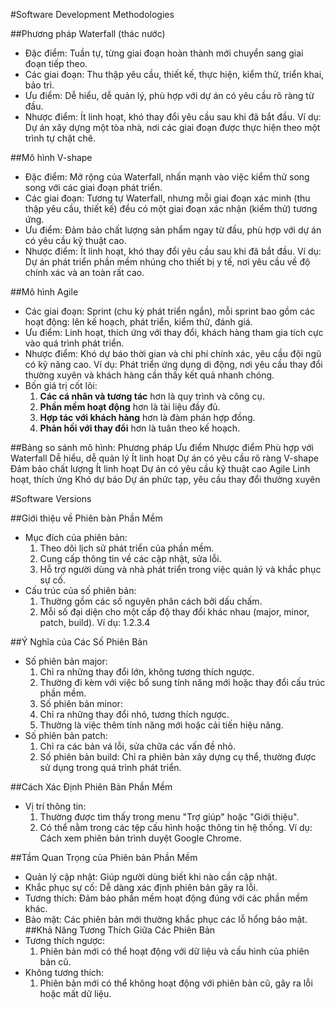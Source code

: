 #Software Development Methodologies

##Phương pháp Waterfall (thác nước)
- Đặc điểm: Tuần tự, từng giai đoạn hoàn thành mới chuyển sang giai đoạn tiếp theo.
- Các giai đoạn: Thu thập yêu cầu, thiết kế, thực hiện, kiểm thử, triển khai, bảo trì.
- Ưu điểm: Dễ hiểu, dễ quản lý, phù hợp với dự án có yêu cầu rõ ràng từ đầu.
- Nhược điểm: Ít linh hoạt, khó thay đổi yêu cầu sau khi đã bắt đầu.
Ví dụ: Dự án xây dựng một tòa nhà, nơi các giai đoạn được thực hiện theo một trình tự chặt chẽ.

##Mô hình V-shape
- Đặc điểm: Mở rộng của Waterfall, nhấn mạnh vào việc kiểm thử song song với các giai đoạn phát triển.
- Các giai đoạn: Tương tự Waterfall, nhưng mỗi giai đoạn xác minh (thu thập yêu cầu, thiết kế) đều có một giai đoạn xác nhận (kiểm thử) tương ứng.
- Ưu điểm: Đảm bảo chất lượng sản phẩm ngay từ đầu, phù hợp với dự án có yêu cầu kỹ thuật cao.
- Nhược điểm: Ít linh hoạt, khó thay đổi yêu cầu sau khi đã bắt đầu.
Ví dụ: Dự án phát triển phần mềm nhúng cho thiết bị y tế, nơi yêu cầu về độ chính xác và an toàn rất cao.

##Mô hình Agile
- Các giai đoạn: Sprint (chu kỳ phát triển ngắn), mỗi sprint bao gồm các hoạt động: lên kế hoạch, phát triển, kiểm thử, đánh giá.
- Ưu điểm: Linh hoạt, thích ứng với thay đổi, khách hàng tham gia tích cực vào quá trình phát triển.
- Nhược điểm: Khó dự báo thời gian và chi phí chính xác, yêu cầu đội ngũ có kỹ năng cao.
Ví dụ: Phát triển ứng dụng di động, nơi yêu cầu thay đổi thường xuyên và khách hàng cần thấy kết quả nhanh chóng.
- Bốn giá trị cốt lõi:
    1. **Các cá nhân và tương tác** hơn là quy trình và công cụ.
    2. **Phần mềm hoạt động** hơn là tài liệu đầy đủ.
    3. **Hợp tác với khách hàng** hơn là đàm phán hợp đồng.
    4. **Phản hồi với thay đổi** hơn là tuân theo kế hoạch.

##Bảng so sánh mô hình:
Phương pháp	    Ưu điểm	                Nhược điểm	    Phù hợp với
Waterfall	    Dễ hiểu, dễ quản lý	    Ít linh hoạt	Dự án có yêu cầu rõ ràng
V-shape	        Đảm bảo chất lượng	    Ít linh hoạt	Dự án có yêu cầu kỹ thuật cao
Agile	        Linh hoạt, thích ứng	Khó dự báo	    Dự án phức tạp, yêu cầu thay đổi thường xuyên


#Software Versions

##Giới thiệu về Phiên bản Phần Mềm
- Mục đích của phiên bản:
    1. Theo dõi lịch sử phát triển của phần mềm.
    2. Cung cấp thông tin về các cập nhật, sửa lỗi.
    3. Hỗ trợ người dùng và nhà phát triển trong việc quản lý và khắc phục sự cố.
- Cấu trúc của số phiên bản:
    1. Thường gồm các số nguyên phân cách bởi dấu chấm.
    2. Mỗi số đại diện cho một cấp độ thay đổi khác nhau (major, minor, patch, build).
Ví dụ: 1.2.3.4

##Ý Nghĩa của Các Số Phiên Bản
- Số phiên bản major:
    1. Chỉ ra những thay đổi lớn, không tương thích ngược.
    2. Thường đi kèm với việc bổ sung tính năng mới hoặc thay đổi cấu trúc phần mềm.
    3. Số phiên bản minor:
    4. Chỉ ra những thay đổi nhỏ, tương thích ngược.
    5. Thường là việc thêm tính năng mới hoặc cải tiến hiệu năng.
- Số phiên bản patch:
    1. Chỉ ra các bản vá lỗi, sửa chữa các vấn đề nhỏ.
    2. Số phiên bản build:
Chỉ ra phiên bản xây dựng cụ thể, thường được sử dụng trong quá trình phát triển.

##Cách Xác Định Phiên Bản Phần Mềm
- Vị trí thông tin:
    1. Thường được tìm thấy trong menu "Trợ giúp" hoặc "Giới thiệu".
    2. Có thể nằm trong các tệp cấu hình hoặc thông tin hệ thống.
Ví dụ: Cách xem phiên bản trình duyệt Google Chrome.

##Tầm Quan Trọng của Phiên bản Phần Mềm
- Quản lý cập nhật: Giúp người dùng biết khi nào cần cập nhật.
- Khắc phục sự cố: Dễ dàng xác định phiên bản gây ra lỗi.
- Tương thích: Đảm bảo phần mềm hoạt động đúng với các phần mềm khác.
- Bảo mật: Các phiên bản mới thường khắc phục các lỗ hổng bảo mật.
##Khả Năng Tương Thích Giữa Các Phiên Bản
- Tương thích ngược:
    1. Phiên bản mới có thể hoạt động với dữ liệu và cấu hình của phiên bản cũ.
- Không tương thích:
    1. Phiên bản mới có thể không hoạt động với phiên bản cũ, gây ra lỗi hoặc mất dữ liệu.
